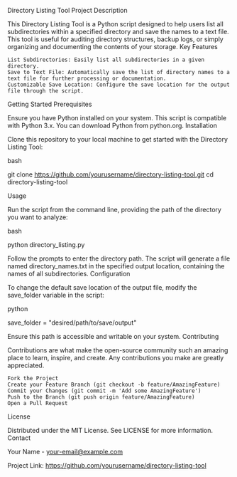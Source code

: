 Directory Listing Tool
Project Description

This Directory Listing Tool is a Python script designed to help users list all subdirectories within a specified directory and save the names to a text file. This tool is useful for auditing directory structures, backup logs, or simply organizing and documenting the contents of your storage.
Key Features

    List Subdirectories: Easily list all subdirectories in a given directory.
    Save to Text File: Automatically save the list of directory names to a text file for further processing or documentation.
    Customizable Save Location: Configure the save location for the output file through the script.

Getting Started
Prerequisites

Ensure you have Python installed on your system. This script is compatible with Python 3.x. You can download Python from python.org.
Installation

Clone this repository to your local machine to get started with the Directory Listing Tool:

bash

git clone https://github.com/yourusername/directory-listing-tool.git
cd directory-listing-tool

Usage

Run the script from the command line, providing the path of the directory you want to analyze:

bash

python directory_listing.py

Follow the prompts to enter the directory path. The script will generate a file named directory_names.txt in the specified output location, containing the names of all subdirectories.
Configuration

To change the default save location of the output file, modify the save_folder variable in the script:

python

save_folder = "desired/path/to/save/output"

Ensure this path is accessible and writable on your system.
Contributing

Contributions are what make the open-source community such an amazing place to learn, inspire, and create. Any contributions you make are greatly appreciated.

    Fork the Project
    Create your Feature Branch (git checkout -b feature/AmazingFeature)
    Commit your Changes (git commit -m 'Add some AmazingFeature')
    Push to the Branch (git push origin feature/AmazingFeature)
    Open a Pull Request

License

Distributed under the MIT License. See LICENSE for more information.
Contact

Your Name - your-email@example.com

Project Link: https://github.com/yourusername/directory-listing-tool
